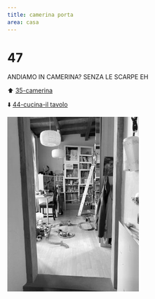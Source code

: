 ```yaml
---
title: camerina porta
area: casa
---
```

# 47
ANDIAMO IN CAMERINA?
SENZA LE SCARPE EH

⬆️ [35-camerina](35-camerina.md)

⬇️ [44-cucina-il tavolo](44-cucina-il%20tavolo.md)

![foto_59](../_assets/preview/foto_59.jpg)